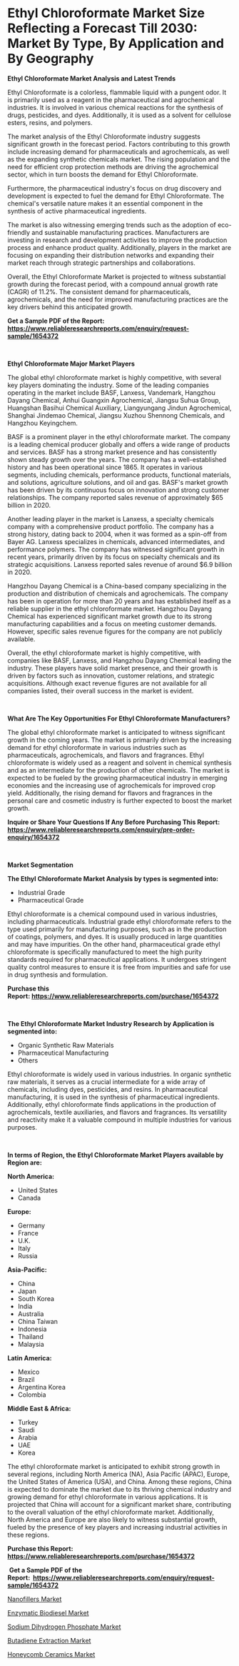 <p><h1>Ethyl Chloroformate Market Size Reflecting a Forecast Till 2030: Market By Type, By Application and By Geography</h1></p><p><strong>Ethyl Chloroformate Market Analysis and Latest Trends</strong></p>
<p><p>Ethyl Chloroformate is a colorless, flammable liquid with a pungent odor. It is primarily used as a reagent in the pharmaceutical and agrochemical industries. It is involved in various chemical reactions for the synthesis of drugs, pesticides, and dyes. Additionally, it is used as a solvent for cellulose esters, resins, and polymers.</p><p>The market analysis of the Ethyl Chloroformate industry suggests significant growth in the forecast period. Factors contributing to this growth include increasing demand for pharmaceuticals and agrochemicals, as well as the expanding synthetic chemicals market. The rising population and the need for efficient crop protection methods are driving the agrochemical sector, which in turn boosts the demand for Ethyl Chloroformate.</p><p>Furthermore, the pharmaceutical industry's focus on drug discovery and development is expected to fuel the demand for Ethyl Chloroformate. The chemical's versatile nature makes it an essential component in the synthesis of active pharmaceutical ingredients.</p><p>The market is also witnessing emerging trends such as the adoption of eco-friendly and sustainable manufacturing practices. Manufacturers are investing in research and development activities to improve the production process and enhance product quality. Additionally, players in the market are focusing on expanding their distribution networks and expanding their market reach through strategic partnerships and collaborations.</p><p>Overall, the Ethyl Chloroformate Market is projected to witness substantial growth during the forecast period, with a compound annual growth rate (CAGR) of 11.2%. The consistent demand for pharmaceuticals, agrochemicals, and the need for improved manufacturing practices are the key drivers behind this anticipated growth.</p></p>
<p><strong>Get a Sample PDF of the Report:&nbsp; <a href="https://www.reliableresearchreports.com/enquiry/request-sample/1654372">https://www.reliableresearchreports.com/enquiry/request-sample/1654372</a></strong></p>
<p>&nbsp;</p>
<p><strong>Ethyl Chloroformate Major Market Players</strong></p>
<p><p>The global ethyl chloroformate market is highly competitive, with several key players dominating the industry. Some of the leading companies operating in the market include BASF, Lanxess, Vandemark, Hangzhou Dayang Chemical, Anhui Guangxin Agrochemical, Jiangsu Suhua Group, Huangshan Basihui Chemical Auxiliary, Liangyungang Jindun Agrochemical, Shanghai Jindemao Chemical, Jiangsu Xuzhou Shennong Chemicals, and Hangzhou Keyingchem.</p><p>BASF is a prominent player in the ethyl chloroformate market. The company is a leading chemical producer globally and offers a wide range of products and services. BASF has a strong market presence and has consistently shown steady growth over the years. The company has a well-established history and has been operational since 1865. It operates in various segments, including chemicals, performance products, functional materials, and solutions, agriculture solutions, and oil and gas. BASF's market growth has been driven by its continuous focus on innovation and strong customer relationships. The company reported sales revenue of approximately $65 billion in 2020.</p><p>Another leading player in the market is Lanxess, a specialty chemicals company with a comprehensive product portfolio. The company has a strong history, dating back to 2004, when it was formed as a spin-off from Bayer AG. Lanxess specializes in chemicals, advanced intermediates, and performance polymers. The company has witnessed significant growth in recent years, primarily driven by its focus on specialty chemicals and its strategic acquisitions. Lanxess reported sales revenue of around $6.9 billion in 2020.</p><p>Hangzhou Dayang Chemical is a China-based company specializing in the production and distribution of chemicals and agrochemicals. The company has been in operation for more than 20 years and has established itself as a reliable supplier in the ethyl chloroformate market. Hangzhou Dayang Chemical has experienced significant market growth due to its strong manufacturing capabilities and a focus on meeting customer demands. However, specific sales revenue figures for the company are not publicly available.</p><p>Overall, the ethyl chloroformate market is highly competitive, with companies like BASF, Lanxess, and Hangzhou Dayang Chemical leading the industry. These players have solid market presence, and their growth is driven by factors such as innovation, customer relations, and strategic acquisitions. Although exact revenue figures are not available for all companies listed, their overall success in the market is evident.</p></p>
<p>&nbsp;</p>
<p><strong>What Are The Key Opportunities For Ethyl Chloroformate Manufacturers?</strong></p>
<p><p>The global ethyl chloroformate market is anticipated to witness significant growth in the coming years. The market is primarily driven by the increasing demand for ethyl chloroformate in various industries such as pharmaceuticals, agrochemicals, and flavors and fragrances. Ethyl chloroformate is widely used as a reagent and solvent in chemical synthesis and as an intermediate for the production of other chemicals. The market is expected to be fueled by the growing pharmaceutical industry in emerging economies and the increasing use of agrochemicals for improved crop yield. Additionally, the rising demand for flavors and fragrances in the personal care and cosmetic industry is further expected to boost the market growth.</p></p>
<p><strong>Inquire or Share Your Questions If Any Before Purchasing This Report: <a href="https://www.reliableresearchreports.com/enquiry/pre-order-enquiry/1654372">https://www.reliableresearchreports.com/enquiry/pre-order-enquiry/1654372</a></strong></p>
<p>&nbsp;</p>
<p><strong>Market Segmentation</strong></p>
<p><strong>The Ethyl Chloroformate Market Analysis by types is segmented into:</strong></p>
<p><ul><li>Industrial Grade</li><li>Pharmaceutical Grade</li></ul></p>
<p><p>Ethyl chloroformate is a chemical compound used in various industries, including pharmaceuticals. Industrial grade ethyl chloroformate refers to the type used primarily for manufacturing purposes, such as in the production of coatings, polymers, and dyes. It is usually produced in large quantities and may have impurities. On the other hand, pharmaceutical grade ethyl chloroformate is specifically manufactured to meet the high purity standards required for pharmaceutical applications. It undergoes stringent quality control measures to ensure it is free from impurities and safe for use in drug synthesis and formulation.</p></p>
<p><strong>Purchase this Report:&nbsp;<a href="https://www.reliableresearchreports.com/purchase/1654372">https://www.reliableresearchreports.com/purchase/1654372</a></strong></p>
<p>&nbsp;</p>
<p><strong>The Ethyl Chloroformate Market Industry Research by Application is segmented into:</strong></p>
<p><ul><li>Organic Synthetic Raw Materials</li><li>Pharmaceutical Manufacturing</li><li>Others</li></ul></p>
<p><p>Ethyl chloroformate is widely used in various industries. In organic synthetic raw materials, it serves as a crucial intermediate for a wide array of chemicals, including dyes, pesticides, and resins. In pharmaceutical manufacturing, it is used in the synthesis of pharmaceutical ingredients. Additionally, ethyl chloroformate finds applications in the production of agrochemicals, textile auxiliaries, and flavors and fragrances. Its versatility and reactivity make it a valuable compound in multiple industries for various purposes.</p></p>
<p>&nbsp;</p>
<p><strong>In terms of Region, the Ethyl Chloroformate Market Players available by Region are:</strong></p>
<p>
    <p> <strong> North America: </strong>
        <ul>
            <li>United States</li>
            <li>Canada</li>
        </ul>
        </p> 
    <p> <strong> Europe: </strong>
        <ul>
            <li>Germany</li>
            <li>France</li>
            <li>U.K.</li>
            <li>Italy</li>
            <li>Russia</li>
        </ul>
        </p> 
    <p> <strong> Asia-Pacific: </strong>
        <ul>
            <li>China</li>
            <li>Japan</li>
            <li>South Korea</li>
            <li>India</li>
            <li>Australia</li>
            <li>China Taiwan</li>
            <li>Indonesia</li>
            <li>Thailand</li>
            <li>Malaysia</li>
        </ul>
        </p> 
    <p> <strong> Latin America: </strong>
        <ul>
            <li>Mexico</li>
            <li>Brazil</li>
            <li>Argentina Korea</li>
            <li>Colombia</li>
        </ul>
        </p> 
    <p> <strong> Middle East & Africa: </strong>
        <ul>
            <li>Turkey</li>
            <li>Saudi</li>
            <li>Arabia</li>
            <li>UAE</li>
            <li>Korea</li>
        </ul>
    </p>
    </p>
<p><p>The ethyl chloroformate market is anticipated to exhibit strong growth in several regions, including North America (NA), Asia Pacific (APAC), Europe, the United States of America (USA), and China. Among these regions, China is expected to dominate the market due to its thriving chemical industry and growing demand for ethyl chloroformate in various applications. It is projected that China will account for a significant market share, contributing to the overall valuation of the ethyl chloroformate market. Additionally, North America and Europe are also likely to witness substantial growth, fueled by the presence of key players and increasing industrial activities in these regions.</p></p>
<p><strong>Purchase this Report: <a href="https://www.reliableresearchreports.com/purchase/1654372">https://www.reliableresearchreports.com/purchase/1654372</a></strong></p>
<p>&nbsp;<strong>Get a Sample PDF of the Report:&nbsp;&nbsp;<a href="https://www.reliableresearchreports.com/enquiry/request-sample/1654372">https://www.reliableresearchreports.com/enquiry/request-sample/1654372</a></strong></p>
<p><strong></strong></p>
<p><p><a href="https://github.com/aasishrp01/Market-Research-Report-List-1/blob/main/nanofillers-market.md">Nanofillers Market</a></p><p><a href="https://github.com/aashishrp02/Market-Research-Report-List-1/blob/main/enzymatic-biodiesel-market.md">Enzymatic Biodiesel Market</a></p><p><a href="https://github.com/aashishrp/Market-Research-Report-List-1/blob/main/sodium-dihydrogen-phosphate-market.md">Sodium Dihydrogen Phosphate Market</a></p><p><a href="https://github.com/rahu1505/Market-Research-Report-List-1/blob/main/butadiene-extraction-market.md">Butadiene Extraction Market</a></p><p><a href="https://github.com/rahu1506/Market-Research-Report-List-1/blob/main/honeycomb-ceramics-market.md">Honeycomb Ceramics Market</a></p></p>